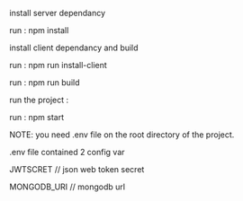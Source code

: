 install server dependancy

run : npm install


install client dependancy and build

run : npm run install-client

run : npm run build



run the project : 

run : npm start


NOTE:
you need .env file on the root directory of the project.

.env file contained 2 config var

JWTSCRET          // json web token secret

MONGODB_URI       // mongodb url  

